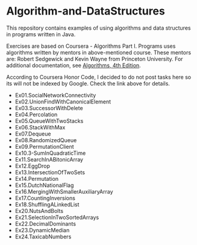 # Algorithm-and-DataStructures

This repository contains examples of using algorithms and data structures in programs written in Java.

Exercises are based on Coursera - Algorithms Part I.
Programs uses algorithms written by mentors in above-mentioned course.
These mentors are: Robert Sedgewick and Kevin Wayne from Princeton University. 
For additional documentation, see <a href="https://algs4.cs.princeton.edu/home/">Algorithms, 4th Edition</a>.

According to Coursera Honor Code, I decided to do not post tasks here so its will not be indexed by Google.
Check the link above for details.

- Ex01.SocialNetworkConnectivity
- Ex02.UnionFindWithCanonicalElement
- Ex03.SuccessorWithDelete
- Ex04.Percolation
- Ex05.QueueWithTwoStacks
- Ex06.StackWithMax
- Ex07.Dequeue
- Ex08.RandomizedQueue
- Ex09.PermutationClient
- Ex10.3-SumInQuadraticTime
- Ex11.SearchInABitonicArray
- Ex12.EggDrop
- Ex13.IntersectionOfTwoSets
- Ex14.Permutation
- Ex15.DutchNationalFlag
- Ex16.MergingWithSmallerAuxiliaryArray
- Ex17.CountingInversions
- Ex18.ShufflingALinkedList
- Ex20.NutsAndBolts
- Ex21.SelectionInTwoSortedArrays
- Ex22.DecimalDominants
- Ex23.DynamicMedian
- Ex24.TaxicabNumbers
